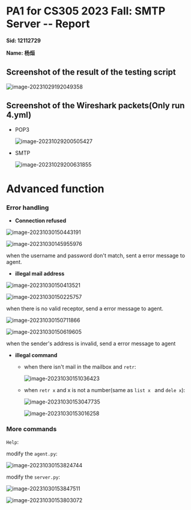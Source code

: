 # PA1 for CS305 2023 Fall: SMTP Server -- Report

**Sid: 12112729**

**Name: 杨烜**

##  Screenshot of the result of the testing script

![image-20231029192049358](C:\Users\DELL\AppData\Roaming\Typora\typora-user-images\image-20231029192049358.png)

## Screenshot of the Wireshark packets(Only run 4.yml)

- POP3

  ![image-20231029200505427](C:\Users\DELL\AppData\Roaming\Typora\typora-user-images\image-20231029200505427.png)

- SMTP

  ![image-20231029200631855](C:\Users\DELL\AppData\Roaming\Typora\typora-user-images\image-20231029200631855.png)




# Advanced function

### Error handling

-  **Connection refused**

![image-20231030150443191](C:\Users\DELL\AppData\Roaming\Typora\typora-user-images\image-20231030150443191.png)

![image-20231030145955976](C:\Users\DELL\AppData\Roaming\Typora\typora-user-images\image-20231030145955976.png)

when the username and password don't match, sent a error message to agent.

- **illegal mail address**

![image-20231030150413521](C:\Users\DELL\AppData\Roaming\Typora\typora-user-images\image-20231030150413521.png)

![image-20231030150225757](C:\Users\DELL\AppData\Roaming\Typora\typora-user-images\image-20231030150225757.png)

when there is no valid receptor, send a error message to agent.

![image-20231030150711866](C:\Users\DELL\AppData\Roaming\Typora\typora-user-images\image-20231030150711866.png)

![image-20231030150619605](C:\Users\DELL\AppData\Roaming\Typora\typora-user-images\image-20231030150619605.png)

when the sender's address is invalid, send a error message to agent

- **illegal command**

  - when there isn't mail in the mailbox and ```retr```:

    ![image-20231030151036423](C:\Users\DELL\AppData\Roaming\Typora\typora-user-images\image-20231030151036423.png)

  - when  ``retr x`` and x is not a number(same as ``list x `` and ``dele x``):

    ![image-20231030153047735](C:\Users\DELL\AppData\Roaming\Typora\typora-user-images\image-20231030153047735.png)

    ![image-20231030153016258](C:\Users\DELL\AppData\Roaming\Typora\typora-user-images\image-20231030153016258.png)

    

### More commands

``Help``:

modify the ``agent.py``:

![image-20231030153824744](C:\Users\DELL\AppData\Roaming\Typora\typora-user-images\image-20231030153824744.png)

modify the ``server.py``:

![image-20231030153847511](C:\Users\DELL\AppData\Roaming\Typora\typora-user-images\image-20231030153847511.png)

![image-20231030153803072](C:\Users\DELL\AppData\Roaming\Typora\typora-user-images\image-20231030153803072.png)